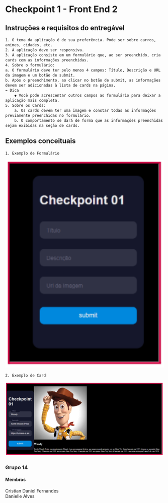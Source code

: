 # Checkpoint 1 - Front End 2

## Instruções e requisitos do entregável

    1. O tema da aplicação é de sua preferência. Pode ser sobre carros, animes, cidades, etc.
    2. A aplicação deve ser responsiva.
    3. A aplicação consiste em um formulário que, ao ser preenchido, cria cards com as informações preenchidas.
    4. Sobre o formulário: 
    a. O formulário deve ter pelo menos 4 campos: Título, Descrição e URL da imagem e um botão de submit.
    b. Após o preenchimento, ao clicar no botão de submit, as informações devem ser adicionadas à lista de cards na página.
    ➔ Dica
        ◆ Você pode acrescentar outros campos ao formulário para deixar a aplicação mais completa.
    5. Sobre os Cards:
        a. Os cards devem ter uma imagem e constar todas as informações previamente preenchidas no formulário. 
        b. O comportamento se dará de forma que as informações preenchidas sejam exibidas na seção de cards.

## Exemplos conceituais

    1. Exemplo de Formulário

<div align="center">
<img src="./img/1exReadme.jpg" width="700px" />
</div>

    2. Exemplo de Card

<div align="center">
<img src="./img/2exReadme.jpg" width="700px" />
</div>

### Grupo 14

#### Membros 

<p>Cristian Daniel Fernandes<br>
Danielle Alves</p>
